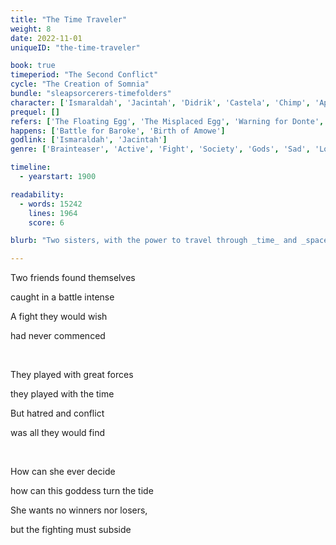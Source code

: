 ```yaml
---
title: "The Time Traveler"
weight: 8
date: 2022-11-01
uniqueID: "the-time-traveler"

book: true
timeperiod: "The Second Conflict"
cycle: "The Creation of Somnia"
bundle: "sleapsorcerers-timefolders"
character: ['Ismaraldah', 'Jacintah', 'Didrik', 'Castela', 'Chimp', 'Ape Lord', 'Arap', 'Zeze', 'Viowe', 'Jaco Junior']
prequel: []
refers: ['The Floating Egg', 'The Misplaced Egg', 'Warning for Donte', 'The Wooden Timecore', 'The Kinesh Race', 'Moved Invention of Gunpowder', 'Chiefcloud', 'Donte', 'Coconut Soccer', 'Disk Hockey', 'Comrades without King', 'Dragontimber', 'The Apex Codex', 'Roge', "Elephantic Games", "Franberri Revolution", "Elwar Revolution"]
happens: ['Battle for Baroke', 'Birth of Amowe']
godlink: ['Ismaraldah', 'Jacintah']
genre: ['Brainteaser', 'Active', 'Fight', 'Society', 'Gods', 'Sad', 'Love', 'Survival', 'Espionage', "Snackstory"]

timeline:
  - yearstart: 1900

readability:
  - words: 15242
    lines: 1964
    score: 6

blurb: "Two sisters, with the power to travel through _time_ and _space_, land amidst a dangerous battle. With their powers, they aim to stop the fight before it even happened, but playing with time has consequences ... "

---
```


Two friends found themselves 

caught in a battle intense

A fight they would wish

had never commenced

&nbsp; 

They played with great forces

they played with the time

But hatred and conflict

was all they would find

&nbsp;

How can she ever decide 

how can this goddess turn the tide

She wants no winners nor losers, 

but the fighting must subside
